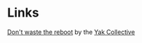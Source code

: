 # Links

[Don't waste the reboot](https://yakcollective.org/projects/yak-wisdom) by the [Yak Collective](https://yakcollective.org/)